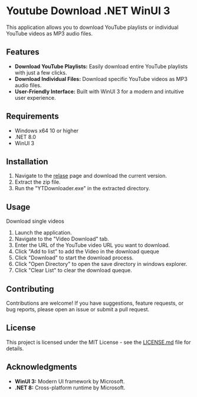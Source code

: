 # Youtube Download .NET WinUI 3

This application allows you to download YouTube playlists or individual YouTube videos as MP3 audio files.

## Features

- **Download YouTube Playlists:** Easily download entire YouTube playlists with just a few clicks.
- **Download Individual Files:** Download specific YouTube videos as MP3 audio files.
- **User-Friendly Interface:** Built with WinUI 3 for a modern and intuitive user experience.

## Requirements

- Windows x64 10 or higher
- .NET 8.0
- WinUI 3

## Installation

1. Navigate to the [relase](https://github.com/sera619/YoutubeDownloader_WinUI3/releases) page and download the current version.
2. Extract the zip file.
3. Run the "YTDownloader.exe" in the extracted directory.

## Usage

Download single videos

1. Launch the application.
2. Navigate to the "Video Download" tab.
3. Enter the URL of the YouTube video URL you want to download.
4. Click "Add to list" to add the Video in the download queque
5. Click "Download" to start the download process.
6. Click "Open Directory" to open the save directory in windows explorer.
7. Click "Clear List" to clear the download queque.


## Contributing

Contributions are welcome! If you have suggestions, feature requests, or bug reports, please open an issue or submit a pull request.

## License

This project is licensed under the MIT License - see the [LICENSE.md](LICENSE.md) file for details.

## Acknowledgments

- **WinUI 3:** Modern UI framework by Microsoft.
- **.NET 8:** Cross-platform runtime by Microsoft.

